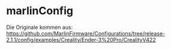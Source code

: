 # marlinConfig

Die Originale kommen aus:
https://github.com/MarlinFirmware/Configurations/tree/release-2.1.1/config/examples/Creality/Ender-3%20Pro/CrealityV422
